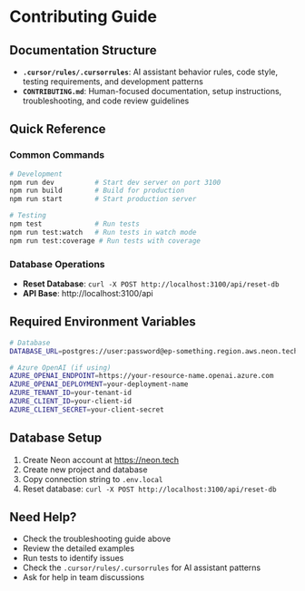 # Contributing Guide

## Documentation Structure

- **`.cursor/rules/.cursorrules`**: AI assistant behavior rules, code style, testing requirements, and development patterns
- **`CONTRIBUTING.md`**: Human-focused documentation, setup instructions, troubleshooting, and code review guidelines

## Quick Reference

### Common Commands

```bash
# Development
npm run dev          # Start dev server on port 3100
npm run build        # Build for production
npm run start        # Start production server

# Testing
npm test             # Run tests
npm run test:watch   # Run tests in watch mode
npm run test:coverage # Run tests with coverage
```

### Database Operations

- **Reset Database**: `curl -X POST http://localhost:3100/api/reset-db`
- **API Base**: http://localhost:3100/api

## Required Environment Variables

```bash
# Database
DATABASE_URL=postgres://user:password@ep-something.region.aws.neon.tech/dbname

# Azure OpenAI (if using)
AZURE_OPENAI_ENDPOINT=https://your-resource-name.openai.azure.com
AZURE_OPENAI_DEPLOYMENT=your-deployment-name
AZURE_TENANT_ID=your-tenant-id
AZURE_CLIENT_ID=your-client-id
AZURE_CLIENT_SECRET=your-client-secret
```

## Database Setup

1. Create Neon account at https://neon.tech
2. Create new project and database
3. Copy connection string to `.env.local`
4. Reset database: `curl -X POST http://localhost:3100/api/reset-db`

## Need Help?

- Check the troubleshooting guide above
- Review the detailed examples
- Run tests to identify issues
- Check the `.cursor/rules/.cursorrules` for AI assistant patterns
- Ask for help in team discussions
